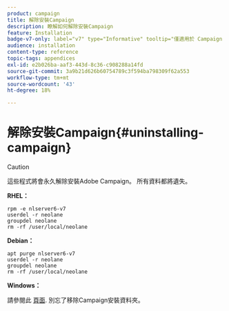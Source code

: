 ```yaml
---
product: campaign
title: 解除安裝Campaign
description: 瞭解如何解除安裝Campaign
feature: Installation
badge-v7-only: label="v7" type="Informative" tooltip="僅適用於 Campaign Classic v7"
audience: installation
content-type: reference
topic-tags: appendices
exl-id: e2b026ba-aaf3-443d-8c36-c908288a14fd
source-git-commit: 3a9b21d626b60754789c3f594ba798309f62a553
workflow-type: tm+mt
source-wordcount: '43'
ht-degree: 18%

---
```


# 解除安裝Campaign{#uninstalling-campaign}



>[!CAUTION]
>
>這些程式將會永久解除安裝Adobe Campaign。 所有資料都將遺失。

**RHEL：**

```
rpm -e nlserver6-v7
userdel -r neolane
groupdel neolane
rm -rf /user/local/neolane
```

**Debian：**

```
apt purge nlserver6-v7
userdel -r neolane
groupdel neolane
rm -rf /user/local/neolane
```

**Windows：**

請參閱此 [頁面](../../migration/using/migrating-in-windows-for-adobe-campaign-7.md#deleting-and-cleansing-adobe-campaign-previous-version). 別忘了移除Campaign安裝資料夾。
